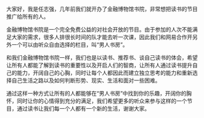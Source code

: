大家好，我是任志强，几年前我们就开办了金融博物馆书院，非常想把读书的节目推广给所有的人。

金融博物馆书院是一个完全免费公益的对社会开放的节目。由于参加的人次不能满足大家的需求，很多人排很长时间的队才能去听一次课，因此我们和网易合作开另外一个可以由听众自由选择的栏目，叫“男人书房”。

和我们金融博物馆书院一样，我们也是以读书、推荐书、谈自己读书的体会，希望让所有人都能了解到读书的重要性以及开启人们的智商，让所有人通过读书提升自己的能力，开阔自己的心胸，同时让每个人都因此而建立独立思考的能力和重新选择自己生活之路以及如何判断形势、现实、生活和面对一些困难。

通过这样一种方式让所有的人都能够在“男人书房”中找到你的乐趣，开阔你的胸怀，同时让你的心情得到充分的满足，我们希望更多的听众来参与这样的一个节目，通过读书让我们每一个人都有一个新的生活，谢谢大家。